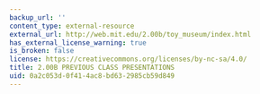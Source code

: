 ```yaml
---
backup_url: ''
content_type: external-resource
external_url: http://web.mit.edu/2.00b/toy_museum/index.html
has_external_license_warning: true
is_broken: false
license: https://creativecommons.org/licenses/by-nc-sa/4.0/
title: 2.00B PREVIOUS CLASS PRESENTATIONS
uid: 0a2c053d-0f41-4ac8-bd63-2985cb59d849
---
```

